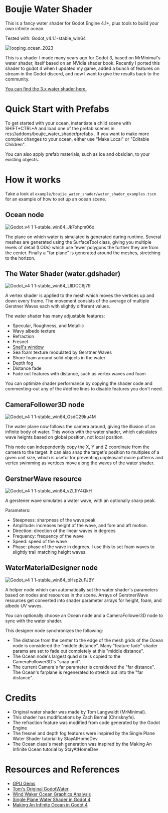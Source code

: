 # Boujie Water Shader
This is a fancy water shader for Godot Engine 4.1+, plus tools to build your own
infinite ocean.

Tested with: Godot_v4.1.1-stable_win64

![looping_ocean_2023](https://github.com/Chrisknyfe/boujie_water_shader/assets/652027/0be34247-e32e-48a9-972c-65302e06bbe3)

This is a shader I made many years ago for Godot 3, based on MrMinimal's water
shader, itself based on an NVidia shader book. Recently I ported this shader
to godot 4 when I updated my game, added a bunch of features on stream in the
Godot discord, and now I want to give the results back to the community.

[You can find the 3.x water shader here.](https://github.com/Chrisknyfe/godot-scraps)

# Quick Start with Prefabs

To get started with your ocean, instantiate a child scene with SHIFT+CTRL+A and 
load one of the prefab scenes in res://addons/boujie_water_shader/prefabs .
If you want to make more complex changes to your ocean, either use "Make Local"
or "Editable Children".

You can also apply prefab materials, such as ice and obsidian, to your existing
objects.

# How it works

Take a look at `example/boujie_water_shader/water_shader_examples.tscn` for an
example of how to set up an ocean scene.

## Ocean node
![Godot_v4 1 1-stable_win64_Jk7ohpm06o](https://github.com/Chrisknyfe/boujie_water_shader/assets/652027/15b06332-129f-4876-883e-3ab736cabe92)

The plane on which water is simulated is generated during runtime.
Several meshes are generated using the SurfaceTool class, giving you multiple
levels of detail (LODs) which use fewer polygons the further they are
from the center. Finally a "far plane" is generated around the meshes,
stretching to the horizon.

## The Water Shader (water.gdshader)
![Godot_v4 1 1-stable_win64_LllDCC6j79](https://github.com/Chrisknyfe/boujie_water_shader/assets/652027/bca1b36b-f00a-4c4a-a1c8-f0208b70d12b)

A vertex shader is applied to the mesh which moves the vertices up and down
every frame. The movement consists of the average of multiple Gerstner Waves 
each with slightly different values.

The water shader has many adjustable features:
 * Specular, Roughness, and Metallic 
 * Wavy albedo texture
 * Refraction
 * Fresnel
 * [Snell's window](https://en.wikipedia.org/wiki/Snell%27s_window)
 * Sea foam texture modulated by Gerstner Waves
 * Shore foam around solid objects in the water
 * Depth fog
 * Distance fade
 * Fade out features with distance, such as vertex waves and foam

You can optimize shader performance by copying the shader code and
commenting-out any of the #define lines to disable features you don't need.

## CameraFollower3D node
![Godot_v4 1 1-stable_win64_GsdC29ku4M](https://github.com/Chrisknyfe/boujie_water_shader/assets/652027/4d67e644-c86f-4a5f-b84a-80cba8ef4310)

The water plane now follows the camera around, giving the illusion of an
infinite body of water. This works with the water shader, which calculates
wave heights based on global position, not local position.

This node can independently copy the X, Y and Z coordinate from the camera to
the target. It can also snap the target's position to multiples of a given unit
size, which is useful for preventing unpleasant moire patterns and vertex
swimming as vertices move along the waves of the water shader.

## GerstnerWave resource
![Godot_v4 1 1-stable_win64_vZL1lY4QkH](https://github.com/Chrisknyfe/boujie_water_shader/assets/652027/16a431fd-501f-4962-8de2-abe3b75c250a)

A gerstener wave simulates a water wave, with an optionally sharp peak. 

Parameters:
 * Steepness: sharpness of the wave peak
 * Amplitude: increases height of the wave, and fore and aft motion.
 * Direction: direction of the linear waves in degrees
 * Frequency: frequency of the wave
 * Speed: speed of the wave
 * Phase: phase of the wave in degrees. I use this to set foam waves to slightly
	trail matching height waves.

## WaterMaterialDesigner node
![Godot_v4 1 1-stable_win64_bHsp2uFJBY](https://github.com/Chrisknyfe/boujie_water_shader/assets/652027/158878a0-9816-4755-af94-10cd1f0bfe82)

A helper node which can automatically set the water shader's parameters based on
nodes and resources in the scene. Arrays of GerstnerWave resources get converted
into shader parameter arrays for height, foam, and albedo UV waves.

You can optionally choose an Ocean node and a CameraFollower3D node to sync
with the water shader. 

This designer node synchronizes the following:
 * The distance from the center to the edge of the mesh grids of the Ocean node
	is considered the "middle distance". Many "feature fade" shader params are
	set to fade out completely at this "middle distance".
 * The Ocean node's largest quad size is copied to the CameraFollower3D's
	"snap unit".
 * The current Camera's far parameter is considered the "far distance". 
	The Ocean's farplane is regenerated to stretch out into the "far distance".

# Credits
 * Original water shader was made by Tom Langwaldt (MrMinimal).
 * This shader has modifications by Zach Bernal (Chrisknyfe).
 * The refraction feature was modified from code generated by the Godot Engine
 * The fresnel and depth fog features were inspired by the Single Plane Water Shader tutorial by StayAtHomeDev
 * The Ocean class's mesh generation was inspired by the Making An Infinite Ocean tutorial by StayAtHomeDev

# Resources and References
 * [GPU Gems](https://developer.nvidia.com/gpugems/gpugems/part-i-natural-effects/chapter-1-effective-water-simulation-physical-models)
 * [Tom's Original GodotWater](https://gitlab.com/MrMinimal/GodotWater)
 * [Wind Waker Ocean Graphics Analysis](https://medium.com/@gordonnl/the-ocean-170fdfd659f1)
 * [Single Plane Water Shader in Godot 4](https://stayathomedev.com/tutorials/single-plane-water-shader/)
 * [Making An Infinite Ocean in Godot 4](https://stayathomedev.com/tutorials/making-an-infinite-ocean-in-godot-4/)

